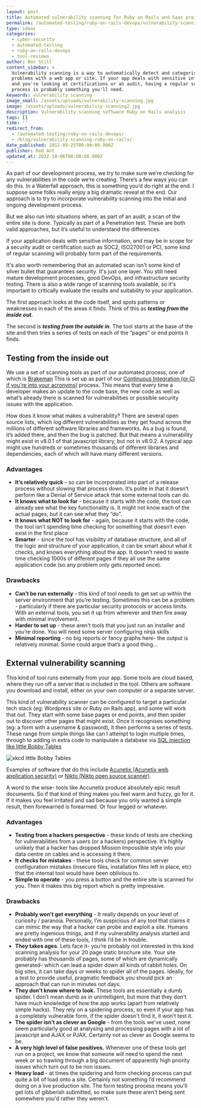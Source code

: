 ```yaml
---
layout: post
title: Automated vulnerability scanning for Ruby on Rails and Saas projects
permalink: /automated-testing/ruby-on-rails-devops/vulnerability-scanning-ruby-on-rails/
type: ideas
categories:
  - cyber-security
  - automated-testing
  - ruby-on-rails-devops
  - tool-reviews
author: Ben Still
content_sidebar: >
  Vulnerability scanning is a way to automatically detect and categorise
  problems with a web app or site. If your app deals with sensitive information,
  and you're looking at certifications or an audit, having a regular scanning
  process is probably something you'll need.
keywords: vulnerability scanning
image_small: /assets/uploads/vulnerability-scanning.jpg
image: /assets/uploads/vulnerability-scanning2.jpg
description: Vulnerability scanning software Ruby on Rails analysis
tags: []
time: ''
redirect_from:
  - /automated-testing/ruby-on-rails-devops/
  - /blog/vulnerability-scanning-ruby-on-rails/
date_published: 2012-09-25T00:00:00.000Z
publisher: Red Ant
updated_at: 2022-10-06T00:00:00.000Z
---
```


As part of our development process, we try to make sure we’re checking for any vulnerabilities in the code we’re creating. There’s a few ways you can do this. In a Waterfall approach, this is something you’d do right at the end. I suppose some folks really enjoy a big dramatic reveal at the end. Our approach is to try to incorporate vulnerability scanning into the initial and ongoing development process.

But we also run into situations where, as part of an audit, a scan of the entire site is done. Typically as part of a Penetration test. These are both valid approaches, but it’s useful to understand the differences.

If your application deals with sensitive information, and may be in scope for a security audit or certification such as SOC2, ISO27001 or PCI, some kind of regular scanning will probably form part of the requirements.

It's also worth remembering that an automated scan isn't some kind of silver bullet that guarantees security. It's just one layer. You still need mature development processes, good DevOps, and infrastructure security testing. There is also a wide range of scanning tools available, so it's important to critically evaluate the results and suitability to your application.

The first approach looks at the code itself, and spots patterns or weaknesses in each of the areas it finds. Think of this as ***testing from the inside out***.

The second is ***testing from the outside in***. The tool starts at the base of the site and then tries a series of tests on each of the “pages” or end points it finds.

## **Testing from the inside out**

We use a set of scanning tools as part of our automated process, one of which is [Brakeman](http://brakemanscanner.org/) This is set up as part of our [Continuous Integration (or CI if you're into your acronyms)](http://en.wikipedia.org/wiki/Continuous_integration) process. This means that every time a developer makes an update to the code base, the new code as well as what’s already there is scanned for vulnerabilities or possible security issues with the application.

How does it know what makes a vulnerability? There are several open source lists, which log different vulnerabilities as they get found across the millions of different software libraries and frameworks. As a bug is found, it’s added there, and then the bug is patched. But that means a vulnerability might exist in v8.0.1 of that javascript library, but not in v8.0.2. A typical app might use hundreds or sometimes thousands of different libraries and dependencies, each of which will have many different versions.

### **Advantages**

* **It’s relatively quick** - so can be incorporated into part of a release process without slowing that process down. It’s polite in that it doesn’t perform like a Denial of Service attack that some external tools can do.
* **It knows what to look for** - because it starts with the code, the tool can already see what the key functionality is. It might not know each of the actual pages, but it can see what they “do”.
* **It knows what NOT to look for** - again, because it starts with the code, the tool isn’t spending time checking for something that doesn’t even exist in the first place
* **Smarter** - since the tool has visibility of database structure, and all of the logic and structure of your application, it can be smart about what it checks, and knows everything about the app. It doesn't need to waste time checking 1000s of different pages if they all use the same application code (so any problem only gets reported once).

### **Drawbacks**

* **Can’t be run externally** - this kind of tool needs to get set up within the server environment that you’re testing. Sometimes this can be a problem - particularly if there are particular security protocols or access limits. With an external tools, you set it up from wherever and then fire away with minimal involvement.
* **Harder to set up** - these aren't tools that you just run an installer and you’re done. You will need some server configuring ninja skills
* **Minimal reporting** - no big reports or fancy graphs here- the output is relatively minimal. Some could argue that’s a good thing…

## **External vulnerability scanning**

This kind of tool runs externally from your app. Some tools are cloud based, where they run off a server that is included in the tool. Others are software you download and install, either on your own computer or a separate server.

This kind of vulnerability scanner can be configured to target a particular tech stack (eg: Wordpress site or Ruby on Rails app), and some will work that out. They start with some base pages or end points, and then spider out to discover other pages that might exist. Once it recognises something (eg: a form with a username & password), it then performs a series of tests. These range from simple things like can I attempt to login multiple times, through to adding in extra code to manipulate a database via [SQL injection like little Bobby Tables](http://xkcd.com/327/)

![xkcd little Bobby Tables](/assets/uploadshttps://imgs.xkcd.com/comics/exploits_of_a_mom.png "XKCD")

Examples of software that do this include [Acunetix (Acunetix web application security)](http://www.acunetix.com/) or [Nikto (Nikto open source scanner)](http://cirt.net/nikto2).

A word to the wise- tools like Accunetix produce absolutely epic result documents. So if that kind of thing makes you feel warm and fuzzy, go for it. If it makes you feel irritated and sad because you only wanted a simple result, then forewarned is forearmed. Or four legged or whatever.

### **Advantages**

* **Testing from a hackers perspective** - these kinds of tests are checking for vulnerabilities from a users (or a hackers) perspective. It’s highly unlikely that a hacker has dropped Mission Impossible style into your data centre on cables and is accessing it there.
* **It checks for mistakes** - these tools check for common server configuration mistakes (insecure files, installation files left in place, etc) that the internal tool would have been oblivious to.
* **Simple to operate** - you press a button and the entire site is scanned for you. Then it makes this big report which is pretty impressive.

### **Drawbacks**

* **Probably won’t get everything** - It really depends on your level of curiosity / paranoia. Personally, I’m suspicious of any tool that claims it can mimic the way that a hacker can probe and exploit a site. Humans are pretty ingenious things, and if my vulnerability analysis started and ended with one of these tools, I think I’d be in trouble.
* **They takes ages.** Lets face it- you’re probably not interested in this kind scanning analysis for your 20 page static brochure site. Your site probably has thousands of pages, some of which are dynamically generated- which can lead a spider down all kinds of rabbit holes. On big sites, it can take days or weeks to spider all of the pages. Ideally, for a test to provide useful, pragmatic feedback you should pick an approach that can run in minutes not days.
* **They don’t know where to look.** These tools are essentially a dumb spider. I don’t mean dumb as in unintelligent, but more that they don’t have much knowledge of how the app works (apart from relatively simple hacks). They rely on a spidering process, so even if your app has a completely vulnerable form, if the spider doesn't find it, it won’t test it.
* **The spider isn’t as clever as Google** - from the tools we've used, none seem particularly good at analysing and processing pages with a lot of javascript and AJAX or PJAX. Certainly not as clever as Google seems to be.
* **A very high level of false positives.** Whenever one of these tools get run on a project, we know that someone will need to spend the next week or so trawling through a big document of apparently high priority issues which turn out to be non issues.
* **Heavy load** - at times the spidering and form checking process can put quite a bit of load onto a site. Certainly not something I’d recommend doing on a live production site. The form testing process means you'll get lots of gibberish submitted, so make sure these aren't being sent somewhere you'd rather they weren't.
